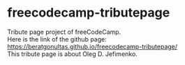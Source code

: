 # freecodecamp-tributepage
Tribute page project of freeCodeCamp.   
Here is the link of the github page: https://beratgonultas.github.io/freecodecamp-tributepage/  
This tribute page is about Oleg D. Jefimenko.  
